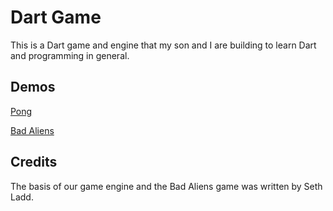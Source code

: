 Dart Game
=========

This is a Dart game and engine that my son and I are building to learn Dart and programming in general.

Demos
-----

 [Pong](http://ejsmith.github.com/DartGame/Pong/index.html)
 
 [Bad Aliens](http://ejsmith.github.com/DartGame/BadAliens/index.html)

Credits
-------

The basis of our game engine and the Bad Aliens game was written by Seth Ladd.
